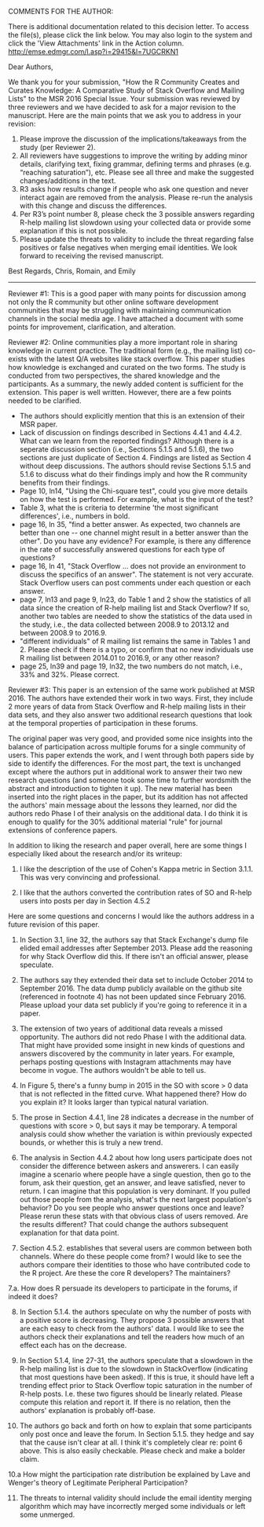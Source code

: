 COMMENTS FOR THE AUTHOR:

There is additional documentation related to this decision letter. To access the file(s), please click the link below. You may also login to the system and click the 'View Attachments' link in the Action column.  
http://emse.edmgr.com/l.asp?i=29415&l=7UGCRKN1

Dear Authors,

We thank you for your submission, "How the R Community Creates and Curates Knowledge: A Comparative Study of Stack Overflow and Mailing Lists" to the MSR 2016 Special Issue.  Your submission was reviewed by three reviewers and we have decided to ask for a major revision to the manuscript.  Here are the main points that we ask you to address in your revision:

1.   Please improve the discussion of the implications/takeaways from the study (per Reviewer 2).
2.   All reviewers have suggestions to improve the writing by adding minor details, clarifying text, fixing grammar, defining terms and phrases (e.g. “reaching saturation”), etc.  Please see all three and make the suggested changes/additions in the text.
3.   R3 asks how results change if people who ask one question and never interact again are removed from the analysis.  Please re-run the analysis with this change and discuss the differences.
4.   Per R3’s point number 8, please check the 3 possible answers regarding R-help mailing list slowdown using your collected data or provide some explanation if this is not possible.
5.    Please update the threats to validity to include the threat regarding false positives or false negatives when merging email identities.
We look forward to receiving the revised manuscript.

Best Regards,
Chris, Romain, and Emily

-----

Reviewer #1: This is a good paper with many points for discussion among not only the R community but other online software development communities that may be struggling with maintaining communication channels in the social media age. I have attached a document with some points for improvement, clarification, and alteration. 



Reviewer #2: Online communities play a more important role in sharing knowledge in current practice. The traditional form (e.g., the mailing list) co-exists with the latest Q/A websites like stack overflow. This paper studies how knowledge is exchanged and curated on the two forms. The study is conducted from two perspectives, the shared knowledge and the participants.
As a summary, the newly added content is sufficient for the extension. This paper is well written. However, there are a few points needed to be clarified.
- The authors should explicitly mention that this is an extension of their MSR paper.
- Lack of discussion on findings described in Sections 4.4.1 and 4.4.2. What can we learn from the reported findings? Although there is a seperate discussion section (i.e., Sections 5.1.5 and 5.1.6), the two sections are just duplicate of Section 4. Findings are listed as Section 4 without deep discussions. The authors should revise Sections 5.1.5 and 5.1.6 to discuss what do their findings imply and how the R community benefits from their findings.
- Page 10, ln14, "Using the Chi-square test", could you give more details on how the test is performed. For example, what is the input of the test?
- Table 3, what the is criteria to determine 'the most significant differences', i.e., numbers in bold.
- page 16, ln 35, "find a better answer. As expected, two channels are better than one -- one channel might result in a better answer than the other". Do you have any evidence? For example, is there any difference in the rate of successfully answered questions for each type of questions?
- page 16, ln 41, "Stack Overflow ... does not provide an environment to discuss the specifics of an answer". The statement is not very accurate. Stack Overflow users can post comments under each question or each answer.
- page 7, ln13 and page 9, ln23, do Table 1 and 2 show the statistics of all data since the creation of R-help mailing list and Stack Overflow? If so, another two tables are needed to show the statistics of the data used in the study, i.e., the data collected between 2008.9 to 2013.12 and between 2008.9 to 2016.9.
- "different individuals" of R mailing list remains the same in Tables 1 and 2. Please check if there is a typo, or confirm that no new individuals use R mailing list between 2014.01 to 2016.9, or any other reason?
- page 25, ln39 and page 19, ln32, the two numbers do not match, i.e., 33% and 32%. Please correct.



Reviewer #3: This paper is an extension of the same work published at MSR 2016. The authors have extended their work in two ways. First, they include 2 more years of data from Stack Overflow and R-help mailing lists in their data sets, and they also answer two additional research questions that look at the temporal properties of participation in these forums. 

The original paper was very good, and provided some nice insights into the balance of participation across multiple forums for a single community of users. This paper extends the work, and I went through both papers side by side to identify the differences. For the most part, the text is unchanged except where the authors put in additional work to answer their two new research questions (and someone took some time to further wordsmith the abstract and introduction to tighten it up). The new material has been inserted into the right places in the paper, but its addition has not affected the authors' main message about the lessons they learned, nor did the authors redo Phase I of their analysis on the additional data. I do think it is enough to qualify for the 30% additional material "rule" for journal extensions of conference papers. 

In addition to liking the research and paper overall, here are some things I especially liked about the research and/or its writeup:

1. I like the description of the use of Cohen's Kappa metric in Section 3.1.1. This was very convincing and professional.

2. I like that the authors converted the contribution rates of SO and R-help users into posts per day in Section 4.5.2


Here are some questions and concerns I would like the authors address in a future revision of this paper. 

1. In Section 3.1, line 32, the authors say that Stack Exchange's dump file elided email addresses after September 2013. Please add the reasoning for why Stack Overflow did this. If there isn't an official answer, please speculate. 

2. The authors say they extended their data set to include October 2014 to September 2016. The data dump publicly available on the github site (referenced in footnote 4) has not been updated since February 2016. Please upload your data set publicly if you're going to reference it in a paper.

3.  The extension of two years of additional data reveals a missed opportunity. The authors did not redo Phase I with the additional data. That might have provided some insight in new kinds of questions and answers discovered by the community in later years. For example, perhaps posting questions with Instagram attachments may have become in vogue. The authors wouldn't be able to tell us.

4. In Figure 5, there's a funny bump in 2015 in the SO with score > 0 data that is not reflected in the fitted curve. What happened there? How do you explain it? It looks larger than typical natural variation. 

5. The prose in Section 4.4.1, line 28 indicates a decrease in the number of questions with score > 0, but says it may be temporary. A temporal analysis could show whether the variation is within previously expected bounds, or whether this is truly a new trend. 

6. The analysis in Section 4.4.2 about how long users participate does not consider the difference between askers and answerers. I can easily imagine a scenario where people have a single question, then go to the forum, ask their question, get an answer, and leave satisfied, never to return. I can imagine that this population is very dominant. If you pulled out those people from the analysis, what's the next largest population's behavior? Do you see people who answer questions once and leave? Please rerun these stats with that obvious class of users removed. Are the results different? That could change the authors subsequent explanation for that data point.

7. Section 4.5.2. establishes that several users are common between both channels. Where do these people come from? I would like to see the authors compare their identities to those who have contributed code to the R project. Are these the core R developers? The maintainers? 

 7.a. How does R persuade its developers to participate in the forums, if indeed it does? 

8. In Section 5.1.4. the authors speculate on why the number of posts with a positive score is decreasing. They propose 3 possible answers that are each easy to check from the authors' data. I would like to see the authors check their explanations and tell the readers how much of an effect each has on the decrease. 

9. In Section 5.1.4, line 27-31, the authors speculate that a slowdown in the R-help mailing list is due to the slowdown in StackOverflow (indicating that most questions have been asked). If this is true, it should have left a trending effect prior to Stack Overflow topic saturation in the number of R-help posts. I.e. these two figures should be linearly related. Please compute this relation and report it. If there is no relation, then the authors' explanation is probably off-base.

10. The authors go back and forth on how to explain that some participants only post once and leave the forum. In Section 5.1.5. they hedge and say that the cause isn't clear at all. I think it's completely clear re: point 6 above. This is also easily checkable. Please check and make a bolder claim.

10.a How might the participation rate distribution be explained by Lave and Wenger's theory of Legitimate Peripheral Participation? 

11. The threats to internal validity should include the email identity merging algorithm which may have incorrectly merged some individuals or left some unmerged.


